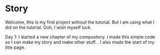 # Story

Welcome, this is my first project without the tutorial. But I am using what I did on the tutorial. Ooh, I wish myself luck.

Day 1: 
I started a new chapter of my compository. I made this simple code so I can make my story and make other stuff... I also made the start of my title page.

